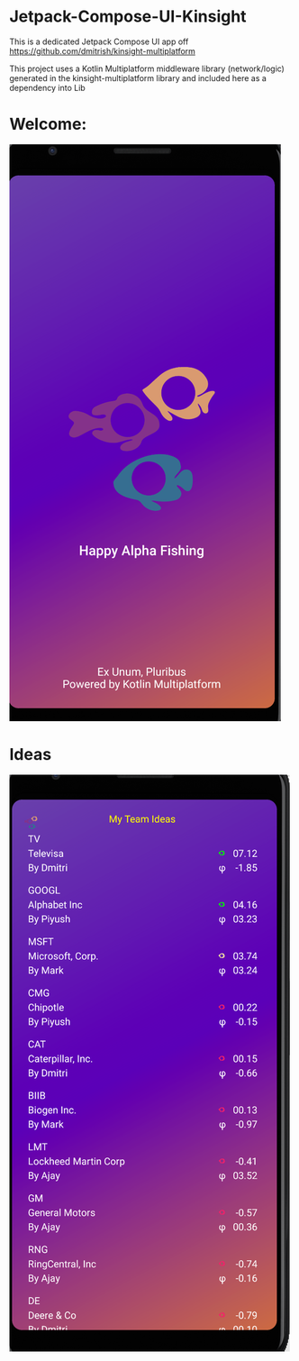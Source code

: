 # Jetpack-Compose-UI-Kinsight
This is a dedicated Jetpack Compose UI app off https://github.com/dmitrish/kinsight-multiplatform

This project uses a Kotlin Multiplatform middleware library (network/logic) generated in the kinsight-multiplatform library and 
included here as a dependency into Lib


# Welcome:



![screens](https://github.com/dmitrish/Jetpack-Compose-UI-Kinsight/blob/master/composeuiwelcome.png)

# Ideas 

![ideas list ](https://github.com/dmitrish/Jetpack-Compose-UI-Kinsight/blob/master/composeuideas.png)

